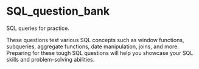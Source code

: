 # SQL_question_bank
SQL queries for practice.

These questions test various SQL concepts such as window functions, subqueries, aggregate functions, date manipulation, joins, and more. Preparing for these tough SQL questions will help you showcase your SQL skills and problem-solving abilities.